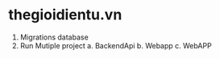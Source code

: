 # thegioidientu.vn
1. Migrations database
2. Run Mutiple project
  a. BackendApi
  b. Webapp
  c. WebAPP
